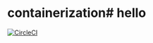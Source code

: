# containerization# hello

[![CircleCI](https://dl.circleci.com/status-badge/img/gh/marteesmart/containerization/tree/main.svg?style=svg)](https://dl.circleci.com/status-badge/redirect/gh/marteesmart/containerization/tree/main)